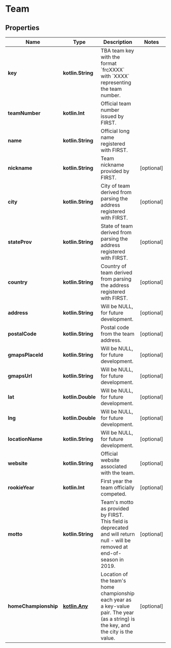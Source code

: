 
# Team

## Properties
Name | Type | Description | Notes
------------ | ------------- | ------------- | -------------
**key** | **kotlin.String** | TBA team key with the format &#x60;frcXXXX&#x60; with &#x60;XXXX&#x60; representing the team number. | 
**teamNumber** | **kotlin.Int** | Official team number issued by FIRST. | 
**name** | **kotlin.String** | Official long name registered with FIRST. | 
**nickname** | **kotlin.String** | Team nickname provided by FIRST. |  [optional]
**city** | **kotlin.String** | City of team derived from parsing the address registered with FIRST. |  [optional]
**stateProv** | **kotlin.String** | State of team derived from parsing the address registered with FIRST. |  [optional]
**country** | **kotlin.String** | Country of team derived from parsing the address registered with FIRST. |  [optional]
**address** | **kotlin.String** | Will be NULL, for future development. |  [optional]
**postalCode** | **kotlin.String** | Postal code from the team address. |  [optional]
**gmapsPlaceId** | **kotlin.String** | Will be NULL, for future development. |  [optional]
**gmapsUrl** | **kotlin.String** | Will be NULL, for future development. |  [optional]
**lat** | **kotlin.Double** | Will be NULL, for future development. |  [optional]
**lng** | **kotlin.Double** | Will be NULL, for future development. |  [optional]
**locationName** | **kotlin.String** | Will be NULL, for future development. |  [optional]
**website** | **kotlin.String** | Official website associated with the team. |  [optional]
**rookieYear** | **kotlin.Int** | First year the team officially competed. |  [optional]
**motto** | **kotlin.String** | Team&#39;s motto as provided by FIRST. This field is deprecated and will return null - will be removed at end-of-season in 2019. |  [optional]
**homeChampionship** | [**kotlin.Any**](.md) | Location of the team&#39;s home championship each year as a key-value pair. The year (as a string) is the key, and the city is the value. |  [optional]




